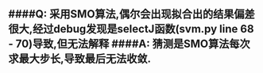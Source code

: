 ####Q: 采用SMO算法,偶尔会出现拟合出的结果偏差很大,经过debug发现是selectJ函数(svm.py line 68 - 70)导致,但无法解释
####A: 猜测是SMO算法每次求最大步长,导致最后无法收敛.
---